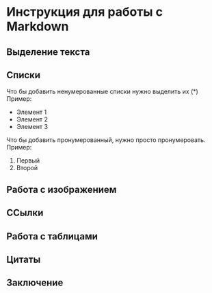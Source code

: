 # Инструкция для работы с Markdown

## Выделение текста

## Списки

Что бы добавить ненумерованные списки нужно выделить их (*) Пример:
* Элемент 1
* Элемент 2
* Элемент 3

Что бы добавить пронумерованный, нужно просто пронумеровать.
Пример:
1. Первый 
2. Второй

## Работа с изображением

## ССылки

## Работа с таблицами

## Цитаты

## Заключение